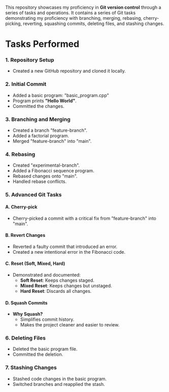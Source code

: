This repository showcases my proficiency in **Git version control** through a series of tasks and operations.
It contains a series of Git tasks demonstrating my proficiency with branching, merging, rebasing, cherry-picking, reverting, squashing commits, deleting files, and stashing changes.

# Tasks Performed
 ### 1. Repository Setup
- Created a new GitHub repository and cloned it locally.

 ### 2. Initial Commit
- Added a basic program: "basic_program.cpp"
- Program prints **"Hello World"**.
- Committed the changes.

 ### 3. Branching and Merging
- Created a branch "feature-branch".
- Added a factorial program.
- Merged "feature-branch" into "main".

 ### 4. Rebasing
- Created "experimental-branch".
- Added a Fibonacci sequence program.
- Rebased changes onto "main".
- Handled  rebase conflicts.
### 5. Advanced Git Tasks

#### A. Cherry-pick
- Cherry-picked a commit with a critical fix from "feature-branch" into "main".

#### B. Revert Changes
- Reverted a faulty commit that introduced an error.
- Created a new intentional error in the Fibonacci code.

#### C. Reset (Soft, Mixed, Hard)
- Demonstrated and documented:
  - **Soft Reset**: Keeps changes staged.
  - **Mixed Reset**: Keeps changes but unstaged.
  - **Hard Reset**: Discards all changes.

#### D. Squash Commits
- **Why Squash?**
  - Simplifies commit history.
  - Makes the project cleaner and easier to review.

### 6. Deleting Files
- Deleted the basic program file.
- Committed the deletion.

### 7. Stashing Changes
- Stashed code changes in the basic program.
- Switched branches and reapplied the stash.
  



